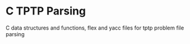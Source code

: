 # C TPTP Parsing
C data structures and functions, flex and yacc files for tptp problem file parsing

